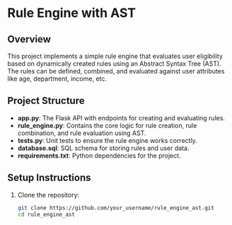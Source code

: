 # Rule Engine with AST

## Overview
This project implements a simple rule engine that evaluates user eligibility based on dynamically created rules using an Abstract Syntax Tree (AST). The rules can be defined, combined, and evaluated against user attributes like age, department, income, etc.

## Project Structure
- **app.py**: The Flask API with endpoints for creating and evaluating rules.
- **rule_engine.py**: Contains the core logic for rule creation, rule combination, and rule evaluation using AST.
- **tests.py**: Unit tests to ensure the rule engine works correctly.
- **database.sql**: SQL schema for storing rules and user data.
- **requirements.txt**: Python dependencies for the project.

## Setup Instructions

1. Clone the repository:
   ```bash
   git clone https://github.com/your_username/rule_engine_ast.git
   cd rule_engine_ast
